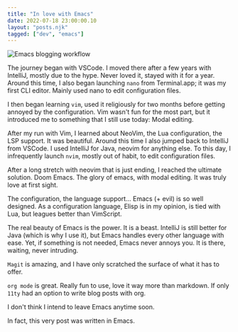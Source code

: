```yaml
---
title: "In love with Emacs"
date: 2022-07-18 23:00:00.10
layout: "posts.njk"
tagged: ["dev", "emacs"]
---
```


![Emacs blogging workflow](../../../images/emacs.png)

The journey began with VSCode. I moved there after a few years with IntelliJ, mostly due to the hype. Never loved it, stayed with it for a year. Around this time, I also began launching `nano` from Terminal.app; it was my first CLI editor. Mainly used nano to edit configuration files. 

I then began learning `vim`, used it religiously for two months before getting annoyed by the configuration. Vim wasn't fun for the most part, but it introduced me to something that I still use today: Modal editing.

After my run with Vim, I learned about NeoVim, the Lua configuration, the LSP support. It was beautiful. Around this time I also jumped back to IntelliJ from VSCode. I used IntelliJ for Java, neovim for anything else. To this day, I infrequently launch `nvim`, mostly out of habit, to edit configuration files.

After a long stretch with neovim that is just ending, I reached the ultimate solution. Doom Emacs. The glory of emacs, with modal editing. It was truly love at first sight.

The configuration, the language support... Emacs (+ evil) is so well designed. As a configuration language, Elisp is in my opinion, is tied with Lua, but leagues better than VimScript.

The real beauty of Emacs is the power. It is a beast. IntelliJ is still better for Java (which is why I use it), but Emacs handles every other language with ease. Yet, if something is not needed, Emacs never annoys you. It is there, waiting, never intruding.

`Magit` is amazing, and I have only scratched the surface of what it has to offer.

`org mode` is great. Really fun to use, love it way more than markdown. If only `11ty` had an option to write blog posts with org.

I don't think I intend to leave Emacs anytime soon. 

In fact, this very post was written in Emacs.
